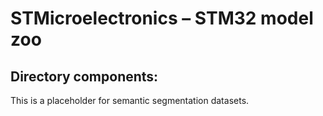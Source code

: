 # STMicroelectronics – STM32 model zoo

## Directory components:

This is a placeholder for semantic segmentation datasets.